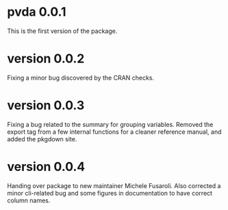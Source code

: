 # pvda 0.0.1 
This is the first version of the package. 

# version 0.0.2 
Fixing a minor bug discovered by the CRAN checks. 

# version 0.0.3
Fixing a bug related to the summary for grouping variables. Removed the export tag from a few internal functions for a cleaner reference manual, and added the pkgdown site.

# version 0.0.4
Handing over package to new maintainer Michele Fusaroli. Also corrected a minor cli-related bug and some figures in documentation to have correct column names.

